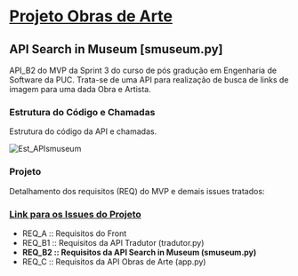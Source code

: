 # [Projeto Obras de Arte](https://github.com/Moriblo/front)

## API Search in Museum [smuseum.py]
 API_B2 do MVP da Sprint 3 do curso de pós gradução em Engenharia de Software da PUC.
 Trata-se de uma API para realização de busca de links de imagem para uma dada Obra e Artista.

### Estrutura do Código e Chamadas
Estrutura do código da API e chamadas.

![Est_APIsmuseum](https://github.com/Moriblo/smuseum/blob/main/Estrutura%20de%20C%C3%B3digo_API%20Search%20in%20Museum.png)

### Projeto
Detalhamento dos requisitos (REQ) do MVP e demais issues tratados:

### [Link para os Issues do Projeto](https://github.com/users/Moriblo/projects/2/views/1)

* REQ_A :: Requisitos do Front
* REQ_B1 :: Requisitos da API Tradutor (tradutor.py)
* __REQ_B2 :: Requisitos da API Search in Museum (smuseum.py)__
* REQ_C :: Requisitos da API Obras de Arte (app.py)
